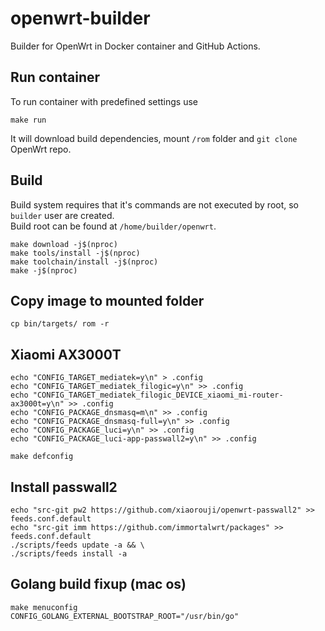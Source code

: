 # openwrt-builder
Builder for OpenWrt in Docker container and GitHub Actions.
## Run container
To run container with predefined settings use
```
make run
```
It will download build dependencies, mount `/rom` folder and `git clone` OpenWrt repo.   
## Build
Build system requires that it's commands are not executed by root, so `builder` user are created.   
Build root can be found at `/home/builder/openwrt`.
```
make download -j$(nproc)
make tools/install -j$(nproc)
make toolchain/install -j$(nproc)
make -j$(nproc)
```
## Copy image to mounted folder
```
cp bin/targets/ rom -r
```
## Xiaomi AX3000T
```
echo "CONFIG_TARGET_mediatek=y\n" > .config
echo "CONFIG_TARGET_mediatek_filogic=y\n" >> .config
echo "CONFIG_TARGET_mediatek_filogic_DEVICE_xiaomi_mi-router-ax3000t=y\n" >> .config
echo "CONFIG_PACKAGE_dnsmasq=m\n" >> .config
echo "CONFIG_PACKAGE_dnsmasq-full=y\n" >> .config
echo "CONFIG_PACKAGE_luci=y\n" >> .config
echo "CONFIG_PACKAGE_luci-app-passwall2=y\n" >> .config

make defconfig
```
## Install passwall2
```
echo "src-git pw2 https://github.com/xiaorouji/openwrt-passwall2" >> feeds.conf.default
echo "src-git imm https://github.com/immortalwrt/packages" >> feeds.conf.default
./scripts/feeds update -a && \
./scripts/feeds install -a
```
## Golang build fixup (mac os)
```
make menuconfig
CONFIG_GOLANG_EXTERNAL_BOOTSTRAP_ROOT="/usr/bin/go"
```